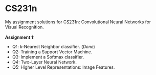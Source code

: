 # CS231n
My assignment solutions for CS231n: Convolutional Neural Networks for Visual Recognition.
</br>
</br>
**Assignment 1:**
- Q1: k-Nearest Neighbor classifier. (*Done*)
- Q2: Training a Support Vector Machine.
- Q3: Implement a Softmax classifier.
- Q4: Two-Layer Neural Network.
- Q5: Higher Level Representations: Image Features.
